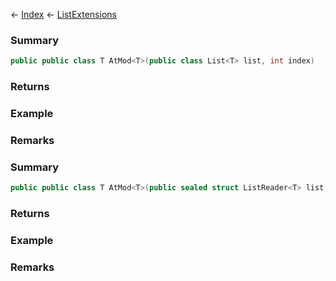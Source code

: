 ← [Index](Api-Index) ← [ListExtensions](System.Collections.Generic.ListExtensions)

### Summary

```csharp
public public class T AtMod<T>(public class List<T> list, int index)
```

### Returns

### Example

### Remarks

### Summary

```csharp
public public class T AtMod<T>(public sealed struct ListReader<T> list, int index)
```

### Returns

### Example

### Remarks

